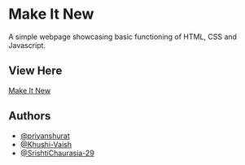 # Make It New

A simple webpage showcasing basic functioning of HTML, CSS and Javascript.

## View Here

[Make It New]()

## Authors

- [@priyanshurat](https://github.com/priyanshurat)
- [@Khushi-Vaish](https://github.com/Khushi-Vaish)
- [@SrishtiChaurasia-29](https://github.com/SrishtiChaurasia-29)